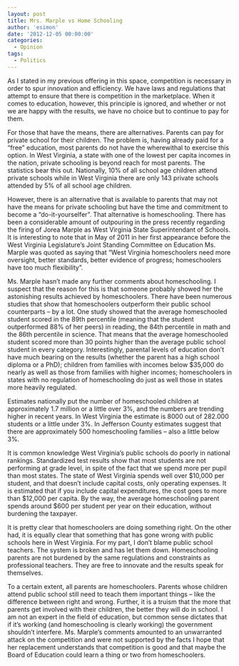 ```yaml
---
layout: post
title: Mrs. Marple vs Home Schooling
author: 'esimon'
date: '2012-12-05 00:00:00'
categories:
  - Opinion
tags:
  - Politics
---
```

As I stated in my previous offering in this space, competition is necessary in order to spur innovation and efficiency.  We have laws and regulations that attempt to ensure that there is competition in the marketplace. When it comes to education, however, this principle is ignored, and whether or not we are happy with the results, we have no choice but to continue to pay for them.  

For those that have the means, there are alternatives.  Parents can pay for private school for their children.  The problem is, having already paid for a “free” education, most parents do not have the wherewithal to exercise this option.  In West Virginia, a state with one of the lowest per capita incomes in the nation, private schooling is beyond reach for most parents.  The statistics bear this out.  Nationally, 10% of all school age children attend private schools while in West Virginia there are only 143 private schools attended by 5% of all school age children.  

However, there is an alternative that is available to parents that may not have the means for private schooling but have the time and commitment to become a “do-it-yourselfer”.    That alternative is homeschooling.  There has been a considerable amount of outpouring in the press recently regarding the firing of Jorea Marple as West Virginia State Superintendant of Schools.  It is interesting to note that in May of 2011 in her first appearance before the West Virginia Legislature’s Joint Standing Committee on Education Ms. Marple was quoted as saying that “West Virginia homeschoolers need more oversight, better standards, better evidence of progress; homeschoolers have too much flexibility”.  

Ms. Marple hasn’t made any further comments about homeschooling.  I suspect that the reason for this is that someone probably showed her the astonishing results achieved by homeschoolers.  There have been numerous studies that show that homeschoolers outperform their public school counterparts – by a lot.  One study showed that the average homeschooled student scored in the 89th percentile (meaning that the student outperformed 88% of her peers) in reading, the 84th percentile in math and the 86th percentile in science.  That means that the average homeschooled student scored more than 30 points higher than the average public school student in every category. Interestingly, parental levels of education don’t have much bearing on the results (whether the parent has a high school diploma or a PhD); children from families with incomes below $35,000 do nearly as well as those from families with higher incomes; homeschoolers in states with no regulation of homeschooling do just as well those in states more heavily regulated. 

Estimates nationally put the number of homeschooled children at approximately 1.7 million or a little over 3%, and the numbers are trending higher in recent years. In West Virginia the estimate is 8000 out of 282.000 students or a little under 3%.  In Jefferson County estimates suggest that there are approximately 500 homeschooling families – also a little below 3%.   

It is common knowledge West Virginia’s public schools do poorly in national rankings.  Standardized test results show that most students are not performing at grade level, in spite of the fact that we spend more per pupil than most states.  The state of West Virginia spends well over $10,000 per student, and that doesn’t include capital costs, only operating expenses.  It is estimated that if you include capital expenditures, the cost goes to more than $12,000 per capita. By the way, the average homeschooling parent spends around $600 per student per year on their education, without burdening the taxpayer.  

It is pretty clear that homeschoolers are doing something right.  On the other had, it is equally clear that something that has gone wrong with public schools here in West Virginia. For my part, I don’t blame public school teachers.  The system is broken and has let them down.  Homeschooling parents are not burdened by the same regulations and constraints as professional teachers.  They are free to innovate and the results speak for themselves.  

To a certain extent, all parents are homeschoolers.  Parents whose children attend public school still need to teach them important things – like the difference between right and wrong.  Further, it is a truism that the more that parents get involved with their children, the better they will do in school. I am not an expert in the field of education, but common sense dictates that if it’s working (and homeschooling is clearly working) the government shouldn’t interfere.  Ms. Marple’s comments amounted to an unwarranted attack on the competition and were not supported by the facts   I hope that her replacement understands that competition is good and that maybe the Board of Education could learn a thing or two from homeschoolers.  